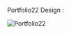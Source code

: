 Portfolio22 Design :


![Portfolio22](https://user-images.githubusercontent.com/104073696/209448403-4966afcd-2599-4324-8b13-a7c35b5b65b3.png)
